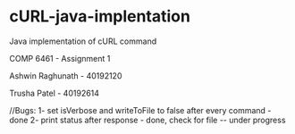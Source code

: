 # cURL-java-implentation
Java implementation of cURL command

COMP 6461 - Assignment 1

Ashwin Raghunath - 40192120

Trusha Patel - 40192614




//Bugs: 
1- set isVerbose and writeToFile to false after every command - done
2- print status after response - done, check for file -- under progress

